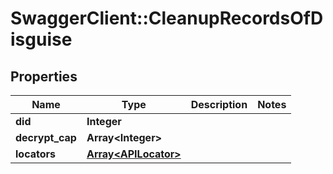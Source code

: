# SwaggerClient::CleanupRecordsOfDisguise

## Properties
Name | Type | Description | Notes
------------ | ------------- | ------------- | -------------
**did** | **Integer** |  | 
**decrypt_cap** | **Array&lt;Integer&gt;** |  | 
**locators** | [**Array&lt;APILocator&gt;**](APILocator.md) |  | 


